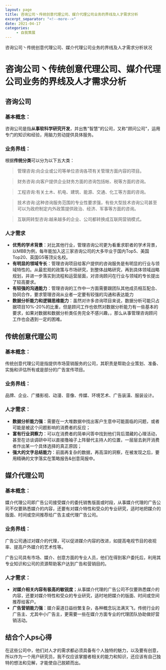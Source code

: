 ```yaml
---
layout: page
title: 咨询公司丶传统创意代理公司、媒介代理公司业务的界线及人才需求分析
excerpt_separator: "<!--more-->"
date: 2021-04-17
categories:
     - 自我策展
---
```


咨询公司丶传统创意代理公司、媒介代理公司业务的界线及人才需求分析状况

<!--more-->

# 咨询公司丶传统创意代理公司、媒介代理公司业务的界线及人才需求分析

## 咨询公司

### 基本概念：

咨询公司是指**从事软科学研究开发**，并出售"智慧"的公司，又称"顾问公司"，运用专门的知识和经验，用脑力劳动提供具体服务。

### 业务界线：

根据**传统分类**可以分为以下五大类：

> 管理咨询:向企业或公司等单位咨询各项有关管理方面内容的项目。

> 财务咨询:向客户提供企业财务方面的咨询包括帐、税等方面的咨询。

> 工程咨询:有关土木、机电、建筑、能源、交通、化工等方面的咨询。

> 技术咨询:这种咨询服务范围的专业性要求强，有些大型技术咨询公司甚至可以为政府制定内外政策提供政治、经济、军事等方面的咨询。

> 互联网转型咨询:越来越多的企业、公司都转换成互联网营销模式。

### 人才需求

* **优秀的学术背景**：对比其他行业，管理咨询公司更为看重求职者的学术背景，以MBB为例，每年能加入这三家咨询公司的大多毕业于国内Top5、美国Top20、英国G5等顶尖名校。
* **有明显的领域专长**：管理咨询项目给客户提供的咨询服务是有明显的行业与领域特性的。从最宏观的政策与市场研究，到整体战略研究，再到具体领域战略规划，并进一步落实到流程和运营层面，对咨询顾问在行业与领域的专长提出了较高要求。
* **有较强的沟通能力**：管理咨询的工作中一方面需要跟团队其他成员相互配合、协同合作，要求管理咨询从业者一定要有较强的沟通和表达能力
* **数据分析能力和逻辑思维能力**：虽然对许多咨询项目来说，数据分析可能只占据项目10%-20%的比重，但是顾问工作也依然对数据分析能力有一些基本的要求，如果对数据和数据分析类任务完全不感兴趣，，那么从事管理咨询顾问工作也会遇到一定的困难。

## 传统创意代理公司

### 基本概念：

传统创意代理公司是指提供市场营销服务的公司，其职责是帮助企业策划、准备、实施和评估所有或是部分的广告宣传项目。

### 业务界线：

品牌、企业、广播影视、动漫、音像、传媒、环境艺术、广告装潢、服装设计。

### 人才需求：

* **数据分析能力强**：需要在一大堆数据中找出客户生意中可能面临的问题，或者可能是被这个问题影响的消费者的反应；
* **富有行业洞察力**：可以在消费者的简单问答中找到他们背后潜藏的心理活动，甚至在访谈调研中可以直接撸袖子上阵替代主持人的位置，一层层去剥开消费者作出某一个具体选择的真正原因；
* **强大的文字总结能力**：前面再复杂的数据，再高深的洞察，在被发现之后，要用精确的文字落实在策略报告&创意简报中。

## 媒介代理公司

### 基本概念：

媒介代理公司即广告公司接受媒介的委托销售版面或时段，从事媒介代理的广告公司不仅要熟悉媒介的内容，还要有对媒介特性和受众的专业研究，适时地把媒介的版面、时间或空间推荐给广告主或代理广告公司。

### 业务界线：

广告公司通过对媒介的代理，可以促进媒介内容的改进，如提高电视节目的收视率、提高户外媒介的艺术性等。

广告公司具有市场、媒介、创意方面的专业人员，他们在得到客户委托后，利用其专业知识和公司的资源帮助客户达到广告和营销目的。

### 人才需求：

* **对媒介相关内容有极高的敏锐度**；从事媒介代理的广告公司不仅要熟悉媒介的内容，还要对媒介特性和受众的专业研究，适时地把媒介的版面、时间或空间推荐给客户。
* **广告营销能力强**：媒介渠道日益纷繁复杂，各种概念玩法满天飞，传统行业的广告主、尤其中小广告主，更需要一些在媒介方面专业的代理团队协助做好营销活动。

## 结合个人ps心得

在这些公司中，他们对人才的需求都必须具备有个人独特的魅力，以及要有创意，所以作为一个用户研究员，我不仅应该掌握者相关的能力和知识，还应该有自己独特的想法和见解，才能使自己脱颖而出。

